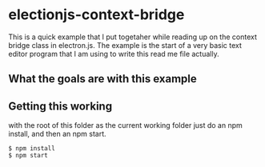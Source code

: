 # electionjs-context-bridge

This is a quick example that I put togetaher while reading up on the context bridge class in electron.js. The example is the start of a very basic text editor program that I am using to write this read me file actually.


## What the goals are with this example


## Getting this working

with the root of this folder as the current working folder just do an npm install, and then an npm start.

```
$ npm install
$ npm start
```

